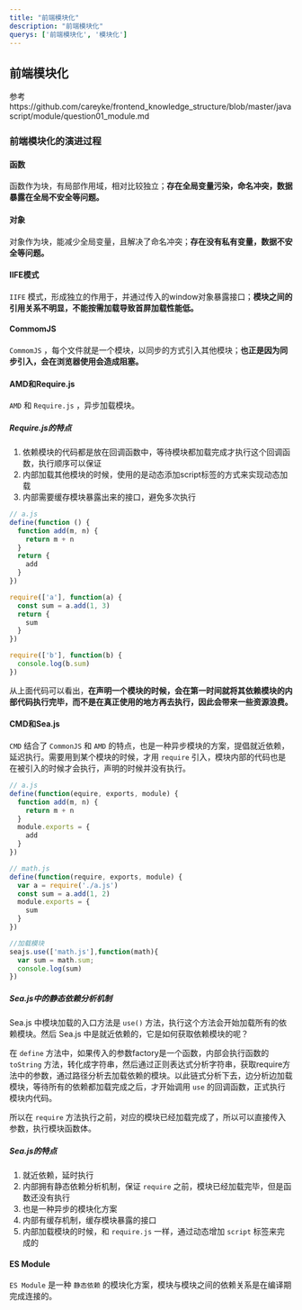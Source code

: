 ```yaml
---
title: "前端模块化"
description: "前端模块化"
querys: ['前端模块化', '模块化']
---
```


## 前端模块化

参考https://github.com/careyke/frontend_knowledge_structure/blob/master/javascript/module/question01_module.md

### 前端模块化的演进过程

#### 函数

函数作为块，有局部作用域，相对比较独立；**存在全局变量污染，命名冲突，数据暴露在全局不安全等问题。**

#### 对象
对象作为块，能减少全局变量，且解决了命名冲突；**存在没有私有变量，数据不安全等问题。**

#### IIFE模式

`IIFE` 模式，形成独立的作用于，并通过传入的window对象暴露接口；**模块之间的引用关系不明显，不能按需加载导致首屏加载性能低。**

#### CommomJS

`CommomJS` ，每个文件就是一个模块，以同步的方式引入其他模块；**也正是因为同步引入，会在浏览器使用会造成阻塞。**

#### AMD和Require.js

`AMD` 和 `Require.js` ，异步加载模块。

##### Require.js的特点

1. 依赖模块的代码都是放在回调函数中，等待模块都加载完成才执行这个回调函数，执行顺序可以保证
2. 内部加载其他模块的时候，使用的是动态添加script标签的方式来实现动态加载
3. 内部需要缓存模块暴露出来的接口，避免多次执行

```js
// a.js
define(function () {
  function add(m, n) {
    return m + n
  }
  return {
    add
  }
})

require(['a'], function(a) {
  const sum = a.add(1, 3)
  return {
    sum
  }
})

require(['b'], function(b) {
  console.log(b.sum)
})
```

从上面代码可以看出，**在声明一个模块的时候，会在第一时间就将其依赖模块的内部代码执行完毕，而不是在真正使用的地方再去执行，因此会带来一些资源浪费。**

#### CMD和Sea.js

`CMD` 结合了 `CommonJS` 和 `AMD` 的特点，也是一种异步模块的方案，提倡就近依赖，延迟执行。需要用到某个模块的时候，才用 `require` 引入，模块内部的代码也是在被引入的时候才会执行，声明的时候并没有执行。

```js
// a.js
define(function(equire, exports, module) {
  function add(m, n) {
    return m + n
  }
  module.exports = {
    add
  }
})

// math.js
define(function(require, exports, module) {
  var a = require('./a.js')
  const sum = a.add(1, 2)
  module.exports = {
    sum
  }
})

//加载模块
seajs.use(['math.js'],function(math){
  var sum = math.sum;
  console.log(sum)
})
```

##### Sea.js中的静态依赖分析机制

Sea.js 中模块加载的入口方法是 `use()` 方法，执行这个方法会开始加载所有的依赖模块。然后 Sea.js 中是就近依赖的，它是如何获取依赖模块的呢？

在 `define` 方法中，如果传入的参数factory是一个函数，内部会执行函数的 `toString` 方法，转化成字符串，然后通过正则表达式分析字符串，获取require方法中的参数，通过路径分析去加载依赖的模块。以此链式分析下去，边分析边加载模块，等待所有的依赖都加载完成之后，才开始调用 `use` 的回调函数，正式执行模块内代码。

所以在 `require` 方法执行之前，对应的模块已经加载完成了，所以可以直接传入参数，执行模块函数体。

##### Sea.js的特点

1. 就近依赖，延时执行
2. 内部拥有静态依赖分析机制，保证 `require` 之前，模块已经加载完毕，但是函数还没有执行
3. 也是一种异步的模块化方案
4. 内部有缓存机制，缓存模块暴露的接口
5. 内部加载模块的时候，和 `require.js` 一样，通过动态增加 `script` 标签来完成的

#### ES Module

`ES Module` 是一种 `静态依赖` 的模块化方案，模块与模块之间的依赖关系是在编译期完成连接的。